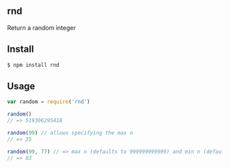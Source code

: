 ## rnd

Return a random integer

## Install

```bash
$ npm install rnd
```

## Usage

```js
var random = require('rnd')

random()
// => 519306295418

random(99) // allows specifying the max n
// => 35

random(99, 77) // => max n (defaults to 999999999999) and min n (defaults to 0)
// => 83
```

